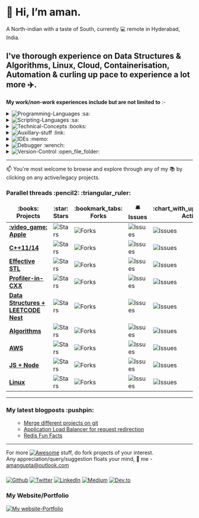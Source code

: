 # 👋 Hi, __I’m aman.__ 
A North-indian with a taste of South, currently :computer: remote in Hyderabad, India.


I've thorough experience on Data Structures & Algorithms, Linux, Cloud, Containerisation, Automation & curling up pace to experience a lot more :airplane:. 
---------------

__My work/*non-work* experiences include but are not limited to__ :-


<details>
    <summary> <img alt="Programming-Languages" src="https://img.shields.io/badge/Programming-Languages-Blue" /> :sa: </summary>
        <p>
            :star2:  C++ <br />
            :star2:  STL <br />
            :star:  C</p>
</details>
 
<details>
    <summary> <img alt="Scripting-Languages" src="https://img.shields.io/badge/Scripting-Languages-yellow" /> :sa: </summary>
        <p>
            :heavy_check_mark:  Python<br />
            :star:  NodeJS <br />
            :heavy_check_mark:  bash <br />
            :heavy_check_mark:  awk <br /> 
            :heavy_check_mark:  sed 
        </p>
</details>

<details>
    <summary> <img alt="Technical-Concepts" src="https://img.shields.io/badge/Technical-Concepts-blue" /> :books: </summary>
        <p>
            :star2:  Data Structure & Algorithms <br />
            :star:  Design Patterns for Healthy and Elegant Code <br />
            :star:  Operating system concepts <br /> 
            :star:  Concurrent programming<br /> 
            :star:  Containerisation<br /> 
            :star2:  Cloud computing concepts
        </p>
</details>

<details>
    <summary> <img alt="Auxillary-stuff" src="https://img.shields.io/badge/Auxillary-stuff-ff69b4" /> :link: </summary>
        <p>
            :star2:  AWS: IAM, VPC, EC2/SG/EBS, Snapshots & ADLM, ECR, ELB, Route53, S3, awscli-v1/v2 <br />
            :heavy_check_mark:  Amazon-linux2, Ubuntu <br />
            :heavy_check_mark:  Docker :heavy_plus_sign: Kubernetes <br />
            :heavy_check_mark:  MongoDB, Postgresql, Redis  <br />
            :heavy_check_mark:  Nginx  <br />
            :heavy_check_mark:  Jenkins  <br />
            :heavy_check_mark:  JIRA  <br />
            :star:  Technical documentation
        </p>
</details>

<details>
    <summary>  <img alt="IDEs" src="https://img.shields.io/badge/IDEs-orange" /> :memo: </summary>
        <p>
            :star2:  gvim <br />
            :star2:  MS Visual Code
        </p>
</details>

<details>
    <summary> <img alt="Debugger" src="https://img.shields.io/badge/Debugger-brown" /> :wrench: </summary>
        <p>
            :star:  MS Visual Studio C <br /> 
            :star2:  GDB 
        </p>
</details>

<details>
    <summary> <img alt="Version-Control" src="https://img.shields.io/badge/Version-Control-blueviolet " /> :open_file_folder: </summary>
        <p>
            :star:  git <br /> 
            :star:  bitbucket 
        </p>
</details>

****

📫 You're most welcome to browse and explore through any of my :books: by clicking on any active/legacy projects.


<h3>Parallel threads :pencil2: :triangular_ruler: </h3>
<table>
  <thead align="center">
    <tr border: none;>
      <td><b>:books: Projects</b></td>
      <td><b>:star: Stars</b></td>
      <td><b>:bookmark_tabs: Forks</b></td>
      <td><b>🛎 Issues</b></td>
      <td><b>:chart_with_upwards_trend: Activity</b></td>
      <td><b>:mailbox_with_mail: Pull requests</b></td>
    </tr>
  </thead>
  <tbody>
    <tr>
      <td><a href="https://github.com/1aman1/Apple"><b> :video_game: Apple </b></a></td>
      <td><img alt="Stars" src="https://img.shields.io/github/stars/1aman1/Apple?style=flat-square&labelColor=343b41"/></td>
      <td><img alt="Forks" src="https://img.shields.io/github/forks/1aman1/Apple?style=flat-square&labelColor=343b41"/></td>
      <td><img alt="Issues" src="https://img.shields.io/github/issues-raw/1aman1/Apple?style=flat-square&labelColor=343b41"/></td>
      <td><img alt="Issues" src="https://img.shields.io/github/last-commit/1aman1/Apple?style=flat-square&labelColor=343b41"/></td>
      <td><img alt="Pull Requests" src="https://img.shields.io/github/issues-pr/1aman1/Apple?style=flat-square&labelColor=343b41"/></td>
    </tr>
    <tr>
      <td><a href="https://github.com/1aman1/cpp"><b> C++11/14 </b></a></td>
      <td><img alt="Stars" src="https://img.shields.io/github/stars/1aman1/cpp?style=flat-square&labelColor=343b41"/></td>
      <td><img alt="Forks" src="https://img.shields.io/github/forks/1aman1/cpp?style=flat-square&labelColor=343b41"/></td>
      <td><img alt="Issues" src="https://img.shields.io/github/issues-raw/1aman1/cpp?style=flat-square&labelColor=343b41"/></td>
      <td><img alt="Issues" src="https://img.shields.io/github/last-commit/1aman1/cpp?style=flat-square&labelColor=343b41"/></td>
      <td><img alt="Pull Requests" src="https://img.shields.io/github/issues-pr/1aman1/cpp?style=flat-square&labelColor=343b41"/></td>
    </tr>
    <tr>
      <td><a href="https://github.com/1aman1/EffectiveSTL"><b> Effective STL </b></a></td>
      <td><img alt="Stars" src="https://img.shields.io/github/stars/1aman1/EffectiveSTL?style=flat-square&labelColor=343b41"/></td>
      <td><img alt="Forks" src="https://img.shields.io/github/forks/1aman1/EffectiveSTL?style=flat-square&labelColor=343b41"/></td>
      <td><img alt="Issues" src="https://img.shields.io/github/issues-raw/1aman1/EffectiveSTL?style=flat-square&labelColor=343b41"/></td>
      <td><img alt="Issues" src="https://img.shields.io/github/last-commit/1aman1/EffectiveSTL?style=flat-square&labelColor=343b41"/></td>
      <td><img alt="Pull Requests" src="https://img.shields.io/github/issues-pr/1aman1/EffectiveSTL?style=flat-square&labelColor=343b41"/></td>
    </tr>
    <tr>
      <td><a href="https://github.com/1aman1/Profiler-in-CXX"><b> Profiler-in-CXX </b></a></td>
      <td><img alt="Stars" src="https://img.shields.io/github/stars/1aman1/Profiler-in-CXX?style=flat-square&labelColor=343b41"/></td>
      <td><img alt="Forks" src="https://img.shields.io/github/forks/1aman1/Profiler-in-CXX?style=flat-square&labelColor=343b41"/></td>
      <td><img alt="Issues" src="https://img.shields.io/github/issues-raw/1aman1/Profiler-in-CXX?style=flat-square&labelColor=343b41"/></td>
      <td><img alt="Issues" src="https://img.shields.io/github/last-commit/1aman1/Profiler-in-CXX?style=flat-square&labelColor=343b41"/></td>
      <td><img alt="Pull Requests" src="https://img.shields.io/github/issues-pr/1aman1/Profiler-in-CXX?style=flat-square&labelColor=343b41"/></td>
    </tr>
	  <tr>
      <td><a href="https://github.com/1aman1/cyl19t25"><b> Data Structures + LEETCODE Nest</b></a></td>
      <td><img alt="Stars" src="https://img.shields.io/github/stars/1aman1/cyl19t25?style=flat-square&labelColor=343b41"/></td>
      <td><img alt="Forks" src="https://img.shields.io/github/forks/1aman1/cyl19t25?style=flat-square&labelColor=343b41"/></td>
      <td><img alt="Issues" src="https://img.shields.io/github/issues-raw/1aman1/cyl19t25?style=flat-square&labelColor=343b41"/></td>
      <td><img alt="Issues" src="https://img.shields.io/github/last-commit/1aman1/cyl19t25?style=flat-square&labelColor=343b41"/></td>
      <td><img alt="Pull Requests" src="https://img.shields.io/github/issues-pr/1aman1/cyl19t25?style=flat-square&labelColor=343b41"/></td>
    </tr>
    <tr>
      <td><a href="https://github.com/1aman1/algorithms"><b>Algorithms</b></a></td>
      <td><img alt="Stars" src="https://img.shields.io/github/stars/1aman1/algorithms?style=flat-square&labelColor=343b41"/></td>
      <td><img alt="Forks" src="https://img.shields.io/github/forks/1aman1/algorithms?style=flat-square&labelColor=343b41"/></td>
      <td><img alt="Issues" src="https://img.shields.io/github/issues-raw/1aman1/algorithms?style=flat-square&labelColor=343b41"/></td>
      <td><img alt="Issues" src="https://img.shields.io/github/last-commit/1aman1/algorithms?style=flat-square&labelColor=343b41"/></td>
      <td><img alt="Pull Requests" src="https://img.shields.io/github/issues-pr/1aman1/algorithms?style=flat-square&labelColor=343b41"/></td>
    </tr>
    <tr>
      <td><a href="https://github.com/1aman1/AWS"><b>AWS</b></a></td>
      <td><img alt="Stars" src="https://img.shields.io/github/stars/1aman1/AWS?style=flat-square&labelColor=343b41"/></td>
      <td><img alt="Forks" src="https://img.shields.io/github/forks/1aman1/AWS?style=flat-square&labelColor=343b41"/></td>
      <td><img alt="Issues" src="https://img.shields.io/github/issues-raw/1aman1/AWS?style=flat-square&labelColor=343b41"/></td>
      <td><img alt="Issues" src="https://img.shields.io/github/last-commit/1aman1/AWS?style=flat-square&labelColor=343b41"/></td>
      <td><img alt="Pull Requests" src="https://img.shields.io/github/issues-pr/1aman1/AWS?style=flat-square&labelColor=343b41"/></td>
    </tr>
    <tr>
      <td><a href="https://github.com/1aman1/beingMEAN"><b>JS + Node</b></a></td>
      <td><img alt="Stars" src="https://img.shields.io/github/stars/1aman1/beingMEAN?style=flat-square&labelColor=343b41"/></td>
      <td><img alt="Forks" src="https://img.shields.io/github/forks/1aman1/beingMEAN?style=flat-square&labelColor=343b41"/></td>
      <td><img alt="Issues" src="https://img.shields.io/github/issues-raw/1aman1/beingMEAN?style=flat-square&labelColor=343b41"/></td>
      <td><img alt="Issues" src="https://img.shields.io/github/last-commit/1aman1/beingMEAN?style=flat-square&labelColor=343b41"/></td>
      <td><img alt="Pull Requests" src="https://img.shields.io/github/issues-pr/1aman1/beingMEAN?style=flat-square&labelColor=343b41"/></td>
    </tr>
    <tr>
      <td><a href="https://github.com/1aman1/tty"><b>Linux</b></a></td>
      <td><img alt="Stars" src="https://img.shields.io/github/stars/1aman1/tty?style=flat-square&labelColor=343b41"/></td>
      <td><img alt="Forks" src="https://img.shields.io/github/forks/1aman1/tty?style=flat-square&labelColor=343b41"/></td>
      <td><img alt="Issues" src="https://img.shields.io/github/issues-raw/1aman1/tty?style=flat-square&labelColor=343b41"/></td>
      <td><img alt="Issues" src="https://img.shields.io/github/last-commit/1aman1/tty?style=flat-square&labelColor=343b41"/></td>
      <td><img alt="Pull Requests" src="https://img.shields.io/github/issues-pr/1aman1/tty?style=flat-square&labelColor=343b41"/></td>
    </tr>
  </tbody>
</table>

****
<h3>My latest blogposts :pushpin:</h3>
<ul>
	
<!-- BLOG-POST-LIST:START -->
- [Merge different projects on git](https://medium.com/@1aman1/using-git-for-merging-two-different-projects-inclusive-of-commits-and-history-cd774cc805a9)
- [Application Load Balancer for request redirection](https://medium.com/swlh/using-application-load-balancers-to-handle-multiple-domain-redirects-8e5077be3b28)
- [Redis Fun Facts](https://medium.com/dlt-labs-publication/15-interesting-facts-about-redis-45e7e47e1a3b)
<!-- BLOG-POST-LIST:END -->
</ul>

****

For more [![Awesome](https://awesome.re/badge.svg)](https://awesome.re) stuff, do fork projects of your interest.<br />
Any appreciation/query/suggestion floats your mind, :satellite: me - amangupta@outlook.com 


<!---
1aman1/1aman1 is a ✨ special ✨ repository because its `README.md` (this file) appears on your GitHub profile.
You can click the Preview link to take a look at your changes.
--->


<h3>  </h3> <a href="https://github.com/1aman1" target="_blank"><img alt="Github" src="https://img.shields.io/badge/GitHub-%2312100E.svg?&style=for-the-badge&logo=Github&logoColor=white" /></a> <a href="https://twitter.com/1aman1g" target="_blank"><img alt="Twitter" src="https://img.shields.io/badge/twitter-%231DA1F2.svg?&style=for-the-badge&logo=twitter&logoColor=white" /></a> <a href="https://www.linkedin.com/in/1aman1/" target="_blank"><img alt="LinkedIn" src="https://img.shields.io/badge/linkedin-%230077B5.svg?&style=for-the-badge&logo=linkedin&logoColor=white" /></a> <a href="https://medium.com/1aman1" target="_blank"><img alt="Medium" src="https://img.shields.io/badge/medium-%2312100E.svg?&style=for-the-badge&logo=medium&logoColor=white" /></a> <a href="https://dev.to/1aman1" target="_blank"><img alt="Dev.to" src="https://img.shields.io/badge/dev-%2312100E.svg?&style=for-the-badge&logo=dev.to&logoColor=white" /></a>


<h3>My Website/Portfolio</h3>
<p><a href = "https://sites.google.com/view/1aman1/"><img alt="My website-Portfolio" src="https://img.shields.io/badge/My%20Website-Click%20Here-green"</a>
</p>
